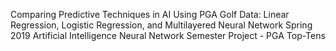 Comparing Predictive Techniques in AI Using PGA Golf Data: Linear Regression, Logistic Regression, and Multilayered Neural Network 
Spring 2019 Artificial Intelligence Neural Network Semester Project - PGA Top-Tens 


